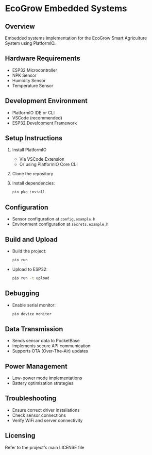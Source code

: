 
# EcoGrow Embedded Systems

## Overview
Embedded systems implementation for the EcoGrow Smart Agriculture System using PlatformIO.

## Hardware Requirements
- ESP32 Microcontroller
- NPK Sensor
- Humidity Sensor
- Temperature Sensor

## Development Environment
- PlatformIO IDE or CLI
- VSCode (recommended)
- ESP32 Development Framework

## Setup Instructions
1. Install PlatformIO
   - Via VSCode Extension
   - Or using PlatformIO Core CLI

2. Clone the repository

3. Install dependencies:
   ```bash
   pio pkg install
   ```

## Configuration
- Sensor configuration at ```config.example.h```
- Environment configuration at ```secrets.example.h```

## Build and Upload
- Build the project:
  ```bash
  pio run
  ```
- Upload to ESP32:
  ```bash
  pio run -t upload
  ```

## Debugging
- Enable serial monitor:
  ```bash
  pio device monitor
  ```

## Data Transmission
- Sends sensor data to PocketBase
- Implements secure API communication
- Supports OTA (Over-The-Air) updates

## Power Management
- Low-power mode implementations
- Battery optimization strategies

## Troubleshooting
- Ensure correct driver installations
- Check sensor connections
- Verify WiFi and server connectivity

## Licensing
Refer to the project's main LICENSE file